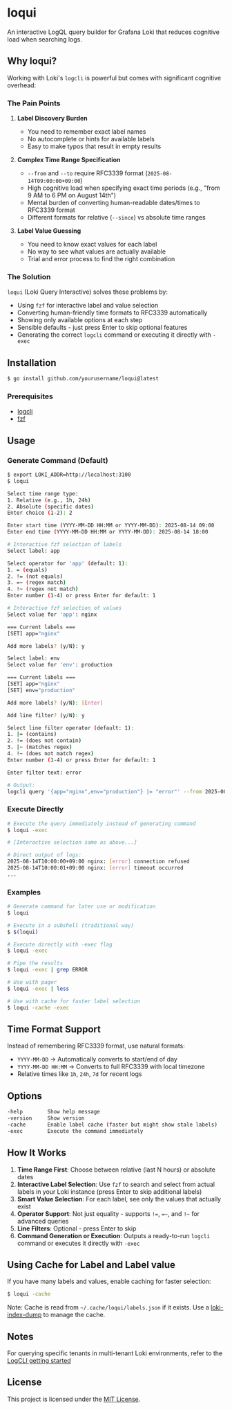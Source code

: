 # loqui

An interactive LogQL query builder for Grafana Loki that reduces cognitive load when searching logs.

## Why loqui?

Working with Loki's `logcli` is powerful but comes with significant cognitive overhead:

### The Pain Points

1. **Label Discovery Burden**
   - You need to remember exact label names
   - No autocomplete or hints for available labels
   - Easy to make typos that result in empty results

2. **Complex Time Range Specification**
   - `--from` and `--to` require RFC3339 format (`2025-08-14T09:00:00+09:00`)
   - High cognitive load when specifying exact time periods (e.g., "from 9 AM to 6 PM on August 14th")
   - Mental burden of converting human-readable dates/times to RFC3339 format
   - Different formats for relative (`--since`) vs absolute time ranges

3. **Label Value Guessing**
   - You need to know exact values for each label
   - No way to see what values are actually available
   - Trial and error process to find the right combination

### The Solution

`loqui` (Loki Query Interactive) solves these problems by:

- Using `fzf` for interactive label and value selection
- Converting human-friendly time formats to RFC3339 automatically
- Showing only available options at each step
- Sensible defaults - just press Enter to skip optional features
- Generating the correct `logcli` command or executing it directly with `-exec`

## Installation

```bash
$ go install github.com/yourusername/loqui@latest
```

### Prerequisites

- [logcli](https://grafana.com/docs/loki/latest/query/logcli/)
- [fzf](https://github.com/junegunn/fzf)

## Usage

### Generate Command (Default)

```bash
$ export LOKI_ADDR=http://localhost:3100
$ loqui

Select time range type:
1. Relative (e.g., 1h, 24h)
2. Absolute (specific dates)
Enter choice (1-2): 2

Enter start time (YYYY-MM-DD HH:MM or YYYY-MM-DD): 2025-08-14 09:00
Enter end time (YYYY-MM-DD HH:MM or YYYY-MM-DD): 2025-08-14 18:00

# Interactive fzf selection of labels
Select label: app

Select operator for 'app' (default: 1):
1. = (equals)
2. != (not equals)
3. =~ (regex match)
4. !~ (regex not match)
Enter number (1-4) or press Enter for default: 1

# Interactive fzf selection of values
Select value for 'app': nginx

=== Current labels ===
[SET] app="nginx"

Add more labels? (y/N): y

Select label: env
Select value for 'env': production

=== Current labels ===
[SET] app="nginx"
[SET] env="production"

Add more labels? (y/N): [Enter]

Add line filter? (y/N): y

Select line filter operator (default: 1):
1. |= (contains)
2. != (does not contain)
3. |~ (matches regex)
4. !~ (does not match regex)
Enter number (1-4) or press Enter for default: 1

Enter filter text: error

# Output:
logcli query '{app="nginx",env="production"} |= "error"' --from 2025-08-14T09:00:00+09:00 --to 2025-08-14T18:00:00+09:00
```

### Execute Directly

```bash
# Execute the query immediately instead of generating command
$ loqui -exec

# [Interactive selection same as above...]

# Direct output of logs:
2025-08-14T10:00:00+09:00 nginx: [error] connection refused
2025-08-14T10:00:01+09:00 nginx: [error] timeout occurred
...
```

### Examples

```bash
# Generate command for later use or modification
$ loqui

# Execute in a subshell (traditional way)
$ $(loqui)

# Execute directly with -exec flag
$ loqui -exec

# Pipe the results
$ loqui -exec | grep ERROR

# Use with pager
$ loqui -exec | less

# Use with cache for faster label selection
$ loqui -cache -exec
```

## Time Format Support

Instead of remembering RFC3339 format, use natural formats:

- `YYYY-MM-DD` → Automatically converts to start/end of day
- `YYYY-MM-DD HH:MM` → Converts to full RFC3339 with local timezone
- Relative times like `1h`, `24h`, `7d` for recent logs

## Options

```bash
-help        Show help message
-version     Show version
-cache       Enable label cache (faster but might show stale labels)
-exec        Execute the command immediately
```

## How It Works

1. **Time Range First**: Choose between relative (last N hours) or absolute dates
2. **Interactive Label Selection**: Use `fzf` to search and select from actual labels in your Loki instance (press Enter to skip additional labels)
3. **Smart Value Selection**: For each label, see only the values that actually exist
4. **Operator Support**: Not just equality - supports `!=`, `=~`, and `!~` for advanced queries
5. **Line Filters**: Optional - press Enter to skip
6. **Command Generation or Execution**: Outputs a ready-to-run `logcli` command or executes it directly with `-exec`

## Using Cache for Label and Label value

If you have many labels and values, enable caching for faster selection:

```bash
$ loqui -cache
```

Note: Cache is read from `~/.cache/loqui/labels.json` if it exists. Use a [loki-index-dump](https://github.com/zinrai/loki-index-dump) to manage the cache.

## Notes

For querying specific tenants in multi-tenant Loki environments, refer to the [LogCLI getting started](https://grafana.com/docs/loki/latest/query/logcli/getting-started/)

## License

This project is licensed under the [MIT License](./LICENSE).
